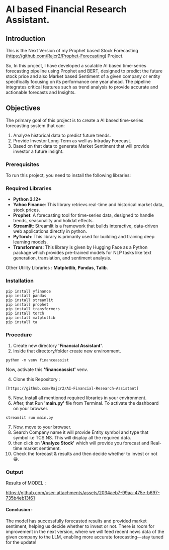 # AI based Financial Research Assistant.

## Introduction

This is the Next Version of my Prophet based Stock Forecasting (https://github.com/Rajcr2/Prophet-Forecasting) Project. 

So, In this project, I have developed a scalable AI based time-series forecasting pipeline using Prophet and BERT, designed to predict the future stock price and also Market based Sentiment  of a given company or entity specifically focusing on its performance one year ahead. The pipeline integrates critical features such as trend analysis to provide accurate and actionable forecasts and Insights.

## Objectives

The primary goal of this project is to create a AI based time-series forecasting system that can:
   1. Analyze historical data to predict future trends.
   2. Provide Investor Long-Term as well as Intraday Forecast.
   3. Based on that data to generate Market Sentiment that will provide investor a future insight.

### Prerequisites
To run this project, you need to install the following libraries:
### Required Libraries

- **Python 3.12+**
- **Yahoo Finance**: This library retrievs real-time and historical market data, stock prices.
- **Prophet**: A forecasting tool for time-series data, designed to handle trends, seasonality and holidat effects.
- **Streamlit**: Streamlit is a framework that builds interactive, data-driven web applications directly in python. 
- **PyTorch**: This library is primarily used for building and training deep learning models.
- **Transformers**: This library is given by Hugging Face as a Python package which provides pre-trained models for NLP tasks like text generation, translation, and sentiment analysis.

Other Utility Libraries : **Matplotlib**, **Pandas**, **Talib**.

### Installation

   ```
   pip install yfinance
   pip install pandas
   pip install streamlit
   pip install prophet
   pip install transformers
   pip install torch
   pip install matplotlib
   pip install ta
   ```

### Procedure

1.   Create new directory **'Financial Assistant'**.
2.   Inside that directory/folder create new environment.
   
   ```
   python -m venv financeassist
   ```

  Now, activate this **'financeassist'** venv.
  
4.   Clone this Repository :

   ```
   [https://github.com/Rajcr2/AI-Financial-Research-Assistant]
   ```
5.   Now, Install all mentioned required libraries in your environment.
6.   After, that Run **'main.py'** file from Terminal. To activate the dashboard on your browser.
   ```
   streamlit run main.py
   ``` 
7. Now, move to your browser.
8. Search Company name it will provide Entity symbol and type that symbol i.e TCS.NS. This will display all the required data.
9. then click on **'Analyze Stock'** which will provide you forecast and Real-time market sentiment.
10. Check the forecast & results and then decide whether to invest or not 😁. 



### Output

Results of MODEL :

https://github.com/user-attachments/assets/2034aeb7-99aa-475e-b697-735b4eb13f61


#### Conclusion :

The model has successfully forecasted results and provided market sentiment, helping us decide whether to invest or not. There is room for improvement in the next version, where we will feed recent news data of the given company to the LLM, enabling more accurate forecasting—stay tuned for the update!



